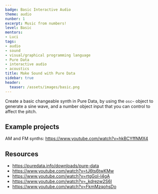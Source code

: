 ```yaml
---
badge: Basic Interactive Audio
theme: audio
nunber: 1
excerpt: Music from numbers!
level: Basic
mentors:
- Luci
tags:
- audio
- sound
- visual/graphical programming language
- Pure Data
- interactive audio
- acoustics
title: Make Sound with Pure Data
sidebar: true
header:
  teaser: /assets/images/basic.png
---
```

Create a basic changeable synth in Pure Data, by using the `osc~` object to generate a sine wave, 
and a number object input that you can control to affect the pitch.

## Example projects
AM and FM synths: <a href="https://www.youtube.com/watch?v=hkBCYffNMX4" rel="noopener">https://www.youtube.com/watch?v=hkBCYffNMX4</a>
 

## Resources
* <a href="https://puredata.info/downloads/pure-data" rel="noopener">https://puredata.info/downloads/pure-data</a> 
* <a href="https://www.youtube.com/watch?v=tJ6ts6twKMw" rel="noopener">https://www.youtube.com/watch?v=tJ6ts6twKMw</a> 
* <a href="https://www.youtube.com/watch?v=rtgGol-I4gA" rel="noopener">https://www.youtube.com/watch?v=rtgGol-I4gA</a> 
* <a href="https://www.youtube.com/watch?v=_kdrezw2S6I" rel="noopener">https://www.youtube.com/watch?v=_kdrezw2S6I</a> 
* <a href="https://www.youtube.com/watch?v=FkmMzqohsDo" rel="noopener">https://www.youtube.com/watch?v=FkmMzqohsDo</a> 

